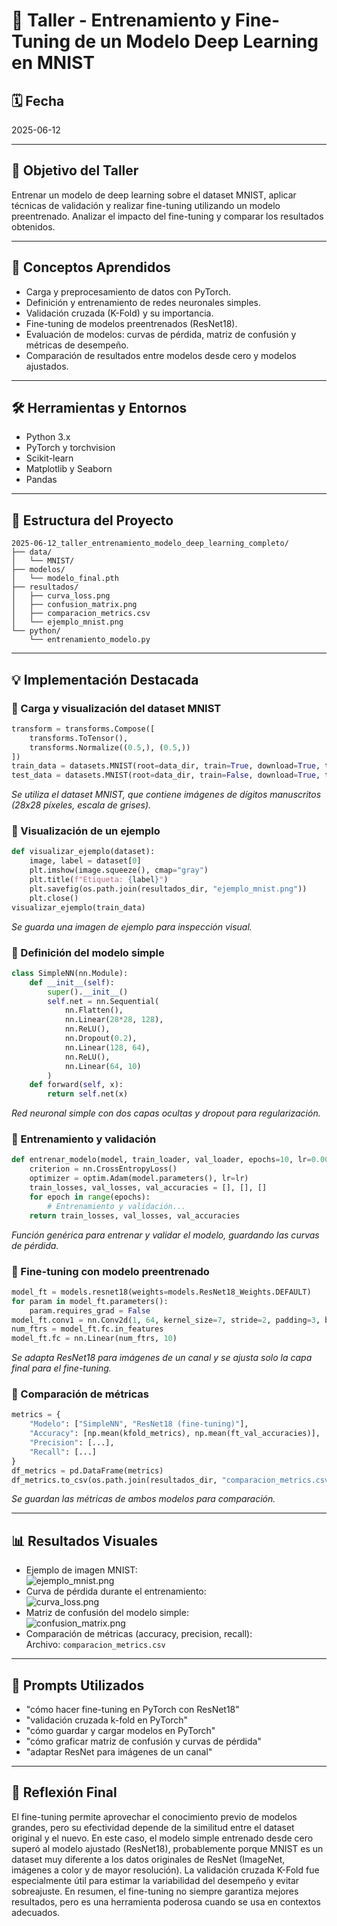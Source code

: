 # 🧪 Taller - Entrenamiento y Fine-Tuning de un Modelo Deep Learning en MNIST

## 🗓️ Fecha

2025-06-12

---

## 🎯 Objetivo del Taller

Entrenar un modelo de deep learning sobre el dataset MNIST, aplicar técnicas de validación y realizar fine-tuning utilizando un modelo preentrenado. Analizar el impacto del fine-tuning y comparar los resultados obtenidos.

---

## 🧠 Conceptos Aprendidos

* Carga y preprocesamiento de datos con PyTorch.
* Definición y entrenamiento de redes neuronales simples.
* Validación cruzada (K-Fold) y su importancia.
* Fine-tuning de modelos preentrenados (ResNet18).
* Evaluación de modelos: curvas de pérdida, matriz de confusión y métricas de desempeño.
* Comparación de resultados entre modelos desde cero y modelos ajustados.

---

## 🛠️ Herramientas y Entornos

* Python 3.x
* PyTorch y torchvision
* Scikit-learn
* Matplotlib y Seaborn
* Pandas

---

## 📁 Estructura del Proyecto

```
2025-06-12_taller_entrenamiento_modelo_deep_learning_completo/
├── data/
│   └── MNIST/
├── modelos/
│   └── modelo_final.pth
├── resultados/
│   ├── curva_loss.png
│   ├── confusion_matrix.png
│   ├── comparacion_metrics.csv
│   └── ejemplo_mnist.png
└── python/
    └── entrenamiento_modelo.py
```

---

## 💡 Implementación Destacada

### 🔹 Carga y visualización del dataset MNIST

```python
transform = transforms.Compose([
    transforms.ToTensor(),
    transforms.Normalize((0.5,), (0.5,))
])
train_data = datasets.MNIST(root=data_dir, train=True, download=True, transform=transform)
test_data = datasets.MNIST(root=data_dir, train=False, download=True, transform=transform)
```
*Se utiliza el dataset MNIST, que contiene imágenes de dígitos manuscritos (28x28 píxeles, escala de grises).*

### 🔹 Visualización de un ejemplo

```python
def visualizar_ejemplo(dataset):
    image, label = dataset[0]
    plt.imshow(image.squeeze(), cmap="gray")
    plt.title(f"Etiqueta: {label}")
    plt.savefig(os.path.join(resultados_dir, "ejemplo_mnist.png"))
    plt.close()
visualizar_ejemplo(train_data)
```
*Se guarda una imagen de ejemplo para inspección visual.*

### 🔹 Definición del modelo simple

```python
class SimpleNN(nn.Module):
    def __init__(self):
        super().__init__()
        self.net = nn.Sequential(
            nn.Flatten(),
            nn.Linear(28*28, 128),
            nn.ReLU(),
            nn.Dropout(0.2),
            nn.Linear(128, 64),
            nn.ReLU(),
            nn.Linear(64, 10)
        )
    def forward(self, x):
        return self.net(x)
```
*Red neuronal simple con dos capas ocultas y dropout para regularización.*

### 🔹 Entrenamiento y validación

```python
def entrenar_modelo(model, train_loader, val_loader, epochs=10, lr=0.001, device="cpu"):
    criterion = nn.CrossEntropyLoss()
    optimizer = optim.Adam(model.parameters(), lr=lr)
    train_losses, val_losses, val_accuracies = [], [], []
    for epoch in range(epochs):
        # Entrenamiento y validación...
    return train_losses, val_losses, val_accuracies
```
*Función genérica para entrenar y validar el modelo, guardando las curvas de pérdida.*

### 🔹 Fine-tuning con modelo preentrenado

```python
model_ft = models.resnet18(weights=models.ResNet18_Weights.DEFAULT)
for param in model_ft.parameters():
    param.requires_grad = False
model_ft.conv1 = nn.Conv2d(1, 64, kernel_size=7, stride=2, padding=3, bias=False)
num_ftrs = model_ft.fc.in_features
model_ft.fc = nn.Linear(num_ftrs, 10)
```
*Se adapta ResNet18 para imágenes de un canal y se ajusta solo la capa final para el fine-tuning.*

### 🔹 Comparación de métricas

```python
metrics = {
    "Modelo": ["SimpleNN", "ResNet18 (fine-tuning)"],
    "Accuracy": [np.mean(kfold_metrics), np.mean(ft_val_accuracies)],
    "Precision": [...],
    "Recall": [...]
}
df_metrics = pd.DataFrame(metrics)
df_metrics.to_csv(os.path.join(resultados_dir, "comparacion_metrics.csv"), index=False)
```
*Se guardan las métricas de ambos modelos para comparación.*

---

## 📊 Resultados Visuales

* Ejemplo de imagen MNIST:  
  ![ejemplo_mnist.png](resultados/ejemplo_mnist.png)
* Curva de pérdida durante el entrenamiento:  
  ![curva_loss.png](resultados/curva_loss.png)
* Matriz de confusión del modelo simple:  
  ![confusion_matrix.png](resultados/confusion_matrix.png)
* Comparación de métricas (accuracy, precision, recall):  
  Archivo: `comparacion_metrics.csv`

---

## 🔎 Prompts Utilizados

* "cómo hacer fine-tuning en PyTorch con ResNet18"
* "validación cruzada k-fold en PyTorch"
* "cómo guardar y cargar modelos en PyTorch"
* "cómo graficar matriz de confusión y curvas de pérdida"
* "adaptar ResNet para imágenes de un canal"

---

## 💬 Reflexión Final

El fine-tuning permite aprovechar el conocimiento previo de modelos grandes, pero su efectividad depende de la similitud entre el dataset original y el nuevo. En este caso, el modelo simple entrenado desde cero superó al modelo ajustado (ResNet18), probablemente porque MNIST es un dataset muy diferente a los datos originales de ResNet (ImageNet, imágenes a color y de mayor resolución). La validación cruzada K-Fold fue especialmente útil para estimar la variabilidad del desempeño y evitar sobreajuste. En resumen, el fine-tuning no siempre garantiza mejores resultados, pero es una herramienta poderosa cuando se usa en contextos adecuados. 